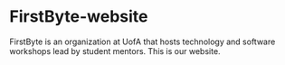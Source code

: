 # FirstByte-website
FirstByte is an organization at UofA that hosts technology and software workshops lead by student mentors. This is our website. 
